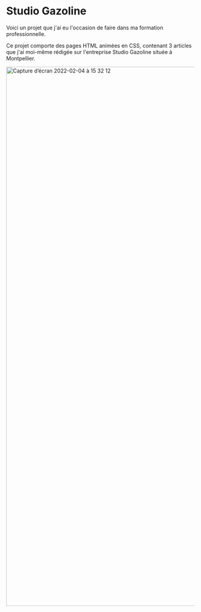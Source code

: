# Studio Gazoline

Voici un projet que j'ai eu l'occasion de faire dans ma formation professionnelle. 

Ce projet comporte des pages HTML animées en CSS, contenant 3 articles que j'ai moi-même rédigée sur l'entreprise Studio Gazoline située à Montpellier.

<img width="1439" alt="Capture d’écran 2022-02-04 à 15 32 12" src="https://user-images.githubusercontent.com/94376307/152546674-0dd37687-df7b-4ff3-9ae2-5a6bea1ed600.png">

